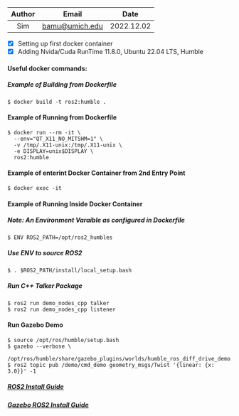 | Author | Email | Date |
| :----: | :----: | :----: |
| Sim | bamu@umich.edu | 2022.12.02 |

- [X] Setting up first docker container
- [X] Adding Nvida/Cuda RunTime 11.8.0, Ubuntu 22.04 LTS, Humble

#### Useful docker commands:
##### Example of Building from Dockerfile
	$ docker build -t ros2:humble .
#### Example of Running from Dockerfile
	$ docker run --rm -it \
	  --env="QT_X11_NO_MITSHM=1" \
	  -v /tmp/.X11-unix:/tmp/.X11-unix \
	  -e DISPLAY=unix$DISPLAY \
	  ros2:humble
#### Example of enterint Docker Container from 2nd Entry Point
	$ docker exec -it
#### Example of Running Inside Docker Container
##### Note: An Environment Varaible as configured in Dockerfile
	$ ENV ROS2_PATH=/opt/ros2_humbles
##### Use ENV to source ROS2
	$ . $ROS2_PATH/install/local_setup.bash
##### Run C++ Talker Package
	$ ros2 run demo_nodes_cpp talker
	$ ros2 run demo_nodes_cpp listener
#### Run Gazebo Demo
	$ source /opt/ros/humble/setup.bash
	$ gazebo --verbose \
	  /opt/ros/humble/share/gazebo_plugins/worlds/humble_ros_diff_drive_demo.world
	$ ros2 topic pub /demo/cmd_demo geometry_msgs/Twist '{linear: {x: 3.0}}' -1

##### [ROS2 Install Guide](https://docs.ros.org/en/humble/Installation/Ubuntu-Development-Setup.html)

##### [Gazebo ROS2 Install Guide](http://gazebosim.org/tutorials?tut=ros2_overview)